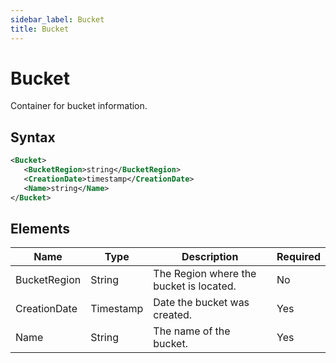 ```yaml
---
sidebar_label: Bucket
title: Bucket
---
```


# Bucket

Container for bucket information.

## Syntax

```xml
<Bucket>
   <BucketRegion>string</BucketRegion>
   <CreationDate>timestamp</CreationDate>
   <Name>string</Name>
</Bucket>
```

## Elements

| Name | Type | Description | Required |
|------|------|-------------|----------|
| BucketRegion | String | The Region where the bucket is located. | No |
| CreationDate | Timestamp | Date the bucket was created. | Yes |
| Name | String | The name of the bucket. | Yes | 